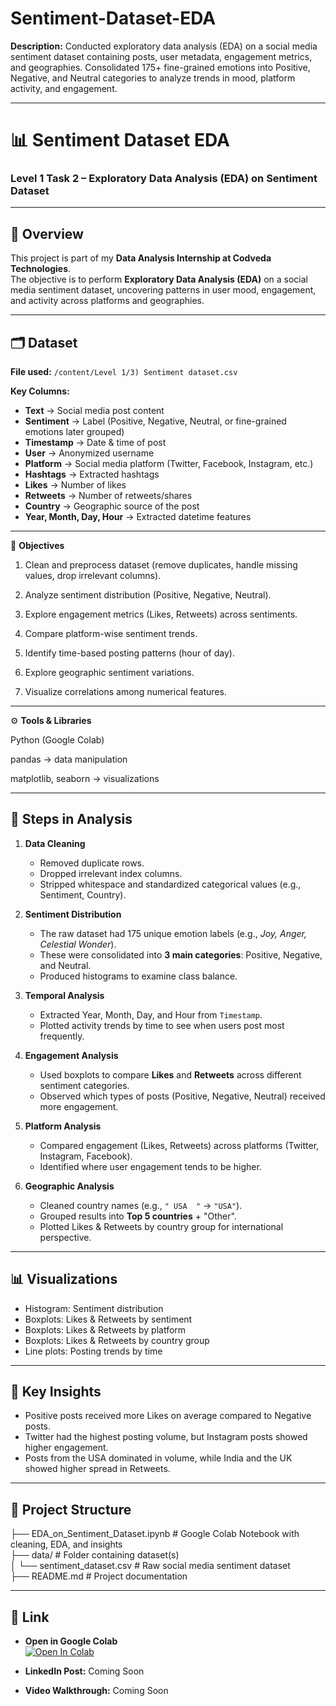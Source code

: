# Sentiment-Dataset-EDA
**Description:**
Conducted exploratory data analysis (EDA) on a social media sentiment dataset containing posts, user metadata, engagement metrics, and geographies. Consolidated 175+ fine-grained emotions into Positive, Negative, and Neutral categories to analyze trends in mood, platform activity, and engagement.

---

# 📊 Sentiment Dataset EDA  

### Level 1 Task 2 – Exploratory Data Analysis (EDA) on Sentiment Dataset  

---

## 📌 Overview  
This project is part of my **Data Analysis Internship at Codveda Technologies**.  
The objective is to perform **Exploratory Data Analysis (EDA)** on a social media sentiment dataset, uncovering patterns in user mood, engagement, and activity across platforms and geographies.  

---

## 🗂 Dataset  
**File used:** `/content/Level 1/3) Sentiment dataset.csv`  

**Key Columns:**  
- **Text** → Social media post content  
- **Sentiment** → Label (Positive, Negative, Neutral, or fine-grained emotions later grouped)  
- **Timestamp** → Date & time of post  
- **User** → Anonymized username  
- **Platform** → Social media platform (Twitter, Facebook, Instagram, etc.)  
- **Hashtags** → Extracted hashtags  
- **Likes** → Number of likes  
- **Retweets** → Number of retweets/shares  
- **Country** → Geographic source of the post  
- **Year, Month, Day, Hour** → Extracted datetime features



---

🎯 **Objectives**

1. Clean and preprocess dataset (remove duplicates, handle missing values, drop irrelevant columns).


2. Analyze sentiment distribution (Positive, Negative, Neutral).


3. Explore engagement metrics (Likes, Retweets) across sentiments.


4. Compare platform-wise sentiment trends.


5. Identify time-based posting patterns (hour of day).


6. Explore geographic sentiment variations.


7. Visualize correlations among numerical features.




---

⚙️ **Tools & Libraries**

Python (Google Colab)

pandas → data manipulation

matplotlib, seaborn → visualizations



---

## 🔎 Steps in Analysis  

1. **Data Cleaning**  
   - Removed duplicate rows.  
   - Dropped irrelevant index columns.  
   - Stripped whitespace and standardized categorical values (e.g., Sentiment, Country).  

2. **Sentiment Distribution**  
   - The raw dataset had 175 unique emotion labels (e.g., *Joy, Anger, Celestial Wonder*).  
   - These were consolidated into **3 main categories**: Positive, Negative, and Neutral.  
   - Produced histograms to examine class balance.  

3. **Temporal Analysis**  
   - Extracted Year, Month, Day, and Hour from `Timestamp`.  
   - Plotted activity trends by time to see when users post most frequently.  

4. **Engagement Analysis**  
   - Used boxplots to compare **Likes** and **Retweets** across different sentiment categories.  
   - Observed which types of posts (Positive, Negative, Neutral) received more engagement.  

5. **Platform Analysis**  
   - Compared engagement (Likes, Retweets) across platforms (Twitter, Instagram, Facebook).  
   - Identified where user engagement tends to be higher.  

6. **Geographic Analysis**  
   - Cleaned country names (e.g., `" USA  "` → `"USA"`).  
   - Grouped results into **Top 5 countries** + "Other".  
   - Plotted Likes & Retweets by country group for international perspective.  

---

## 📊 Visualizations  
- Histogram: Sentiment distribution  
- Boxplots: Likes & Retweets by sentiment  
- Boxplots: Likes & Retweets by platform  
- Boxplots: Likes & Retweets by country group  
- Line plots: Posting trends by time

---

## 📑 Key Insights
- Positive posts received more Likes on average compared to Negative posts.  
- Twitter had the highest posting volume, but Instagram posts showed higher engagement.  
- Posts from the USA dominated in volume, while India and the UK showed higher spread in Retweets.


---

## 📂 Project Structure

├── EDA_on_Sentiment_Dataset.ipynb   # Google Colab Notebook with cleaning, EDA, and insights  
├── data/                            # Folder containing dataset(s)  
│   └── sentiment_dataset.csv        # Raw social media sentiment dataset  
├── README.md                        # Project documentation


---


## 🔗 Link

- **Open in Google Colab**  
  [![Open In Colab](https://colab.research.google.com/assets/colab-badge.svg)](https://colab.research.google.com/github/OcSpice/Sentiment-Dataset-EDA/blob/main/EDA_on_Sentiment_Dataset.ipynb)

- **LinkedIn Post:** Coming Soon  

- **Video Walkthrough:** Coming Soon
